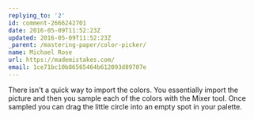 ```yaml
---
replying_to: '2'
id: comment-2666242701
date: 2016-05-09T11:52:23Z
updated: 2016-05-09T11:52:23Z
_parent: /mastering-paper/color-picker/
name: Michael Rose
url: https://mademistakes.com/
email: 1ce71bc10b86565464b612093d89707e
---
```


There isn't a quick way to import the colors. You essentially import the picture and then you sample each of the colors
with the Mixer tool. Once sampled you can drag the little circle into an empty spot in your palette.
